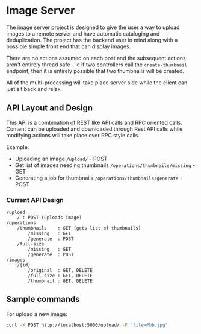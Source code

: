# Image Server

The image server project is designed to give the user a way to upload images to a remote server and have automatic cataloging and deduplication. The project has the backend user in mind along with a possible simple front end that can display images.


There are no actions assumed on each post and the subsequent actions aren't entirely thread safe - ie if two controllers call the `create-thumbnail` endpoint, then it is entirely possible that two thumbnails will be created. 

All of the multi-processing will take place server side while the client can just sit back and relax. 


## API Layout and Design
This API is a combination of REST like API calls and RPC oriented calls. 
Content can be uploaded and downloaded through Rest API calls while modifying actions will take place over RPC style calls. 

Example:
- Uploading an image `/upload/` - POST
- Get list of images needing thumbnails `/operations/thumbnails/missing` - GET
- Generating a job for thumbnails `/operations/thumbnails/generate` - POST

### Current API Design

```
/upload
    / : POST (uploads image)
/operations
    /thumbnails    : GET (gets list of thumbnails)
        /missing   : GET
        /generate  : POST
    /full-size
        /missing   : GET
        /generate  : POST
/images
    /{id}
        /original  : GET, DELETE
        /full-size : GET, DELETE
        /thumbnail : GET, DELETE
```

## Sample commands 
For upload a new image: 
```bash
curl -X POST http://localhost:5000/upload/ -F "file=@bb.jpg"
```

